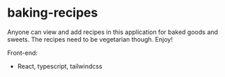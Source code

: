 # baking-recipes
Anyone can view and add recipes in this application for baked goods and sweets. The recipes need to be vegetarian though. Enjoy!

Front-end: 
- React, typescript, tailwindcss
